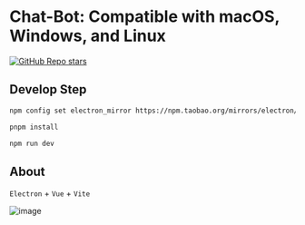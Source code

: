 # Chat-Bot:  Compatible with macOS, Windows, and Linux
[![GitHub Repo stars](https://img.shields.io/github/stars/warmthsea/Chat-Bot?style=social)](https://github.com/warmthsea/Chat-Bot/stargazers)

## Develop Step
 
```bash
npm config set electron_mirror https://npm.taobao.org/mirrors/electron/
```
```bash
pnpm install
```
```bash
npm run dev
```

## About
 
 `Electron`  + `Vue` +  `Vite` 

![image](https://user-images.githubusercontent.com/45450994/232738122-3890dbf0-7bf2-4bcc-939a-63e5fb1c9f3d.png)


